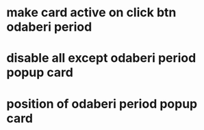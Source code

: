 # make card active on click btn odaberi period
# disable all except odaberi period popup card
# position of odaberi period popup card